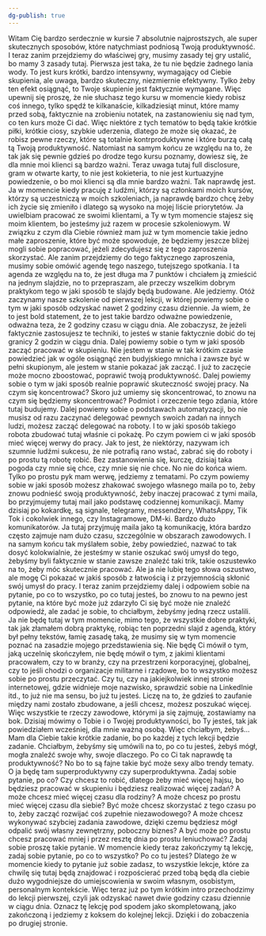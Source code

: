 ```yaml
---
dg-publish: true
---
```

Witam Cię bardzo serdecznie w kursie 7 absolutnie najprostszych, ale super skutecznych sposobów, które natychmiast podniosą Twoją produktywność. 
I teraz zanim przejdziemy do właściwej gry, musimy zasady tej gry ustalić, bo mamy 3 zasady tutaj. 
Pierwsza jest taka, że tu nie będzie żadnego lania wody. To jest kurs krótki, bardzo intensywny, wymagający od Ciebie skupienia, ale uwaga, bardzo skuteczny, niezmiernie efektywny. 
Tylko żeby ten efekt osiągnąć, to Twoje skupienie jest faktycznie wymagane. Więc upewnij się proszę, że nie słuchasz tego kursu w momencie kiedy robisz coś innego, tylko spędź te kilkanaście, kilkadziesiąt minut, które mamy przed sobą, faktycznie na zrobieniu notatek, na zastanowieniu się nad tym, co ten kurs może Ci dać. 
Więc niektóre z tych tematów to będą takie krótkie piłki, krótkie ciosy, szybkie uderzenia, dlatego że może się okazać, że robisz pewne rzeczy, które są totalnie kontrproduktywne i które burzą całą tą Twoją produktywność. 
Natomiast na samym końcu ze względu na to, że tak jak się pewnie gdzieś po drodze tego kursu poznamy, dowiesz się, że dla mnie moi klienci są bardzo ważni. 
Teraz uwaga tutaj full disclosure, gram w otwarte karty, to nie jest kokieteria, to nie jest kurtuazyjne powiedzenie, o bo moi klienci są dla mnie bardzo ważni. 
Tak naprawdę jest. Ja w momencie kiedy pracuję z ludźmi, którzy są członkami moich kursów, którzy są uczestniczą w moich szkoleniach, ja naprawdę bardzo chcę żeby ich życie się zmieniło i dlatego są wysoko na mojej liście priorytetów. 
Ja uwielbiam pracować ze swoimi klientami, a Ty w tym momencie stajesz się moim klientem, bo jesteśmy już razem w procesie szkoleniowym. 
W związku z czym dla Ciebie również mam już w tym momencie takie jedno małe zaproszenie, które być może spowoduje, że będziemy jeszcze bliżej mogli sobie popracować, jeżeli zdecydujesz się z tego zaproszenia skorzystać. 
Ale zanim przejdziemy do tego faktycznego zaproszenia, musimy sobie omówić agendę tego naszego, tutejszego spotkania. 
I ta agenda ze względu na to, że jest długa ma 7 punktów i chciałem ją zmieścić na jednym slajdzie, no to przepraszam, ale przeczy wszelkim dobrym praktykom tego w jaki sposób te slajdy będą budowane. 
Ale jedziemy. Otóż zaczynamy nasze szkolenie od pierwszej lekcji, w której powiemy sobie o tym w jaki sposób odzyskać nawet 2 godziny czasu dziennie. 
Ja wiem, że to jest bold statement, że to jest takie bardzo odważne powiedzenie, odważna teza, że 2 godziny czasu w ciągu dnia. 
Ale zobaczysz, że jeżeli faktycznie zastosujesz te techniki, to jesteś w stanie faktycznie dobić do tej granicy 2 godzin w ciągu dnia. 
Dalej powiemy sobie o tym w jaki sposób zacząć pracować w skupieniu. Nie jestem w stanie w tak krótkim czasie powiedzieć jak w ogóle osiągnąć zen budyjskiego mnicha i zawsze być w pełni skupionym, ale jestem w stanie pokazać jak zacząć. 
I już to zaczęcie może mocno zboostować, poprawić twoją produktywność. Dalej powiemy sobie o tym w jaki sposób realnie poprawić skuteczność swojej pracy. Na czym się koncentrować? Skoro już umiemy się skoncentrować, to znowu na czym się będziemy skoncentrować? Podmiot i orzeczenie tego zdania, które tutaj budujemy. 
Dalej powiemy sobie o podstawach automatyzacji, bo nie musisz od razu zaczynać delegować pewnych swoich zadań na innych ludzi, możesz zacząć delegować na roboty. I to w jaki sposób takiego robota zbudować tutaj właśnie ci pokażę. 
Po czym powiem ci w jaki sposób mieć więcej werwy do pracy. Jak to jest, że niektórzy, nazywam ich szumnie ludźmi sukcesu, że nie potrafią rano wstać, zabrać się do roboty i po prostu tą robotę robić. 
Bez zastanowienia się, kurczę, dzisiaj taka pogoda czy mnie się chce, czy mnie się nie chce. No nie do końca wiem. Tylko po prostu pyk mam werwę, jedziemy z tematami. 
Po czym powiemy sobie w jaki sposób możesz zhakować swojego własnego maila po to, żeby znowu podnieść swoją produktywność, żeby inaczej pracować z tymi maila, bo przyjmujemy tutaj mail jako podstawę codziennej komunikacji. 
Mamy dzisiaj po kokardkę, są signale, telegramy, messendżery, WhatsAppy, Tik Tok i cokolwiek innego, czy Instagramowe, DM-ki. Bardzo dużo komunikatorów. 
Ja tutaj przyjmuję maila jako tą komunikację, która bardzo często zajmuje nam dużo czasu, szczególnie w obszarach zawodowych. 
I na samym końcu tak myślałem sobie, żeby powiedzieć, nazwać to tak dosyć kolokwialnie, że jesteśmy w stanie oszukać swój umysł do tego, żebyśmy byli faktycznie w stanie zawsze znaleźć taki trik, takie oszustewko na to, żeby móc skutecznie pracować. 
Ale ja nie lubię tego słowa oszustwo, ale mogę Ci pokazać w jakiś sposób z łatwością i z przyjemnością skłonić swój umysł do pracy. 
I teraz zanim przejdziemy dalej i odpowiem sobie na pytanie, po co to wszystko, po co tutaj jesteś, bo znowu to na pewno jest pytanie, na które być może już zdarzyło Ci się być może nie znaleźć odpowiedź, ale zadać je sobie, to chciałbym, żebyśmy jedną rzecz ustalili. 
Ja nie będę tutaj w tym momencie, mimo tego, że wszystkie dobre praktyki, tak jak złamałem dobrą praktykę, robiąc ten poprzedni slajd z agendą, który był pełny tekstów, łamię zasadę taką, że musimy się w tym momencie poznać na zasadzie mojego przedstawienia się. 
Nie będę Ci mówił o tym, jaką uczelnię skończyłem, nie będę mówił o tym, z jakimi klientami pracowałem, czy to w branży, czy na przestrzeni korporacyjnej, globalnej, czy to jeśli chodzi o organizacje militarne i rządowe, bo to wszystko możesz sobie po prostu przeczytać. 
Czy tu, czy na jakiejkolwiek innej stronie internetowej, gdzie widnieje moje nazwisko, sprawdzić sobie na LinkedInie itd., to już nie ma sensu, bo już tu jesteś. 
Liczę na to, że gdzieś to zaufanie między nami zostało zbudowane, a jeśli chcesz, możesz poszukać więcej. Więc wszystkie te rzeczy zawodowe, którymi ja się zajmuję, zostawiamy na bok. 
Dzisiaj mówimy o Tobie i o Twojej produktywności, bo Ty jesteś, tak jak powiedziałem wcześniej, dla mnie ważną osobą. Więc chciałbym, żebyś... Mam dla Ciebie takie krótkie zadanie, bo po każdej z tych lekcji będzie zadanie. 
Chciałbym, żebyśmy się umówili na to, po co tu jesteś, żebyś mógł, mogła znaleźć swoje why, swoje dlaczego. Po co Ci tak naprawdę ta produktywność? 
No bo to są fajne takie być może sexy albo trendy tematy. O ja będę tam superproduktywny czy superproduktywna. Zadaj sobie pytanie, po co? Czy chcesz to robić, dlatego żeby mieć więcej hajsu, bo będziesz pracować w skupieniu i będziesz realizować więcej zadań? 
A może chcesz mieć więcej czasu dla rodziny? A może chcesz po prostu mieć więcej czasu dla siebie? Być może chcesz skorzystać z tego czasu po to, żeby zacząć rozwijać coś zupełnie niezawodowego? 
A może chcesz wykonywać szybciej zadania zawodowe, dzięki czemu będziesz mógł odpalić swój własny zewnętrzny, poboczny biznes? A być może po prostu chcesz pracować mniej i przez resztę dnia po prostu leniuchować? 
Zadaj sobie proszę takie pytanie. W momencie kiedy teraz zakończymy tą lekcję, zadaj sobie pytanie, po co to wszystko? Po co tu jesteś? Dlatego że w momencie kiedy to pytanie już sobie zadasz, to wszystkie lekcje, które za chwilę się tutaj będą znajdować i rozpościerać przed tobą będą dla ciebie dużo wygodniejsze do umiejscowienia w swoim własnym, osobistym, personalnym kontekście. 
Więc teraz już po tym krótkim intro przechodzimy do lekcji pierwszej, czyli jak odzyskać nawet dwie godziny czasu dziennie w ciągu dnia. Oznacz tę lekcję pod spodem jako skompletowaną, jako zakończoną i jedziemy z koksem do kolejnej lekcji. Dzięki i do zobaczenia po drugiej stronie. 

